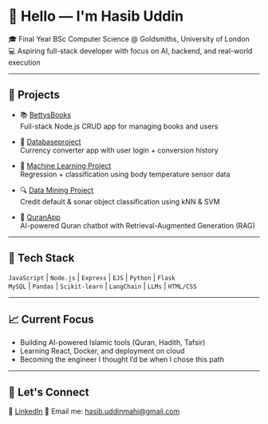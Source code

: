 # 👋 Hello — I'm Hasib Uddin

🎓 Final Year BSc Computer Science @ Goldsmiths, University of London  
💻 Aspiring full-stack developer with focus on AI, backend, and real-world execution

---

## 🔨 Projects

- 📚 [BettysBooks](https://github.com/halalb/bettysbooks)  
  Full-stack Node.js CRUD app for managing books and users

- 💱 [Databaseproject](https://github.com/halalb/Databaseproject)  
  Currency converter app with user login + conversion history

- 🤖 [Machine Learning Project](https://github.com/halalb/Machine-learning-project)  
  Regression + classification using body temperature sensor data

- 🔍 [Data Mining Project](https://github.com/halalb/Data-Mining-project)  
  Credit default & sonar object classification using kNN & SVM

- 🕌 [QuranApp](https://github.com/halalb/quranapp)  
  AI-powered Quran chatbot with Retrieval-Augmented Generation (RAG)

---

## 🧰 Tech Stack

`JavaScript` | `Node.js` | `Express` | `EJS` | `Python` | `Flask`  
`MySQL` | `Pandas` | `Scikit-learn` | `LangChain` | `LLMs` | `HTML/CSS`

---

## 📈 Current Focus

- Building AI-powered Islamic tools (Quran, Hadith, Tafsir)
- Learning React, Docker, and deployment on cloud
- Becoming the engineer I thought I’d be when I chose this path

---

## 💬 Let's Connect

🔗 [LinkedIn](www.linkedin.com/in/hasib-uddin-130572198)
📧 Email me: hasib.uddinmahi@gmail.com  


